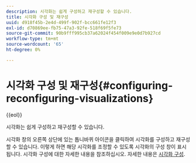 ```yaml
---
description: 시각화는 쉽게 구성하고 재구성할 수 있습니다.
title: 시각화 구성 및 재구성
uuid: d918f45b-2e4d-499f-902f-bcc661fe12f3
exl-id: d70869ee-fb75-47a3-92fe-518f69f5fe73
source-git-commit: 90b9fff995cb37a62024f454f009e9e0d7b927cd
workflow-type: tm+mt
source-wordcount: '65'
ht-degree: 0%

---
```


# 시각화 구성 및 재구성{#configuring-reconfiguring-visualizations}

{{eol}}

시각화는 쉽게 구성하고 재구성할 수 있습니다.

시각화 창의 오른쪽 상단에 있는 톱니바퀴 아이콘을 클릭하여 시각화를 구성하고 재구성할 수 있습니다. 이렇게 하면 해당 시각화를 조정할 수 있도록 시각화의 구성 창이 표시됩니다. 시각화 구성에 대한 자세한 내용을 참조하십시오. 자세한 내용은 [시각화 구성](../../../../home/c-adobe-data-workbench-dashboard/c-visualizations/c-configuring-visualizations.md#concept-edc3c7270ffe429c9aab8ceca429b570).
